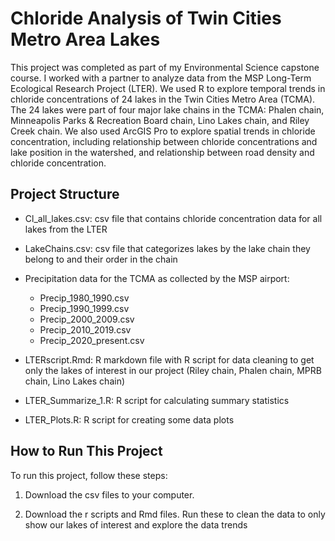# Chloride Analysis of Twin Cities Metro Area Lakes

This project was completed as part of my Environmental Science capstone course. I worked with a partner to analyze data from the MSP Long-Term Ecological Research Project (LTER). We used R to explore temporal trends in chloride concentrations of 24 lakes in the Twin Cities Metro Area (TCMA). The 24 lakes were part of four major lake chains in the TCMA: Phalen chain, Minneapolis Parks & Recreation Board chain, Lino Lakes chain, and Riley Creek chain. We also used ArcGIS Pro to explore spatial trends in chloride concentration, including relationship between chloride concentrations and lake position in the watershed, and relationship between road density and chloride concentration. 

## Project Structure
- Cl_all_lakes.csv: csv file that contains chloride concentration data for all lakes from the LTER

- LakeChains.csv: csv file that categorizes lakes by the lake chain they belong to and their order in the chain

- Precipitation data for the TCMA as collected by the MSP airport:
    -	Precip_1980_1990.csv
    -	Precip_1990_1999.csv
    -	Precip_2000_2009.csv
    -	Precip_2010_2019.csv
    -	Precip_2020_present.csv

- LTERscript.Rmd: R markdown file with R script for data cleaning to get only the lakes of interest in our project (Riley chain, Phalen chain, MPRB chain, Lino Lakes chain)

- LTER_Summarize_1.R: R script for calculating summary statistics

- LTER_Plots.R: R script for creating some data plots


## How to Run This Project

To run this project, follow these steps:
1. Download the csv files to your computer.

2. Download the r scripts and Rmd files. Run these to clean the data to only show our lakes of interest and explore the data trends
